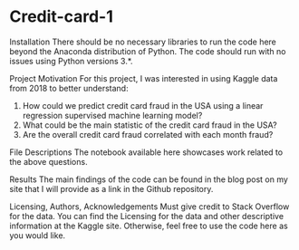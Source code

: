 # Credit-card-1

Installation
There should be no necessary libraries to run the code here beyond the Anaconda distribution of Python. The code should run with no issues using Python versions 3.*.

Project Motivation
For this project, I was interested in using Kaggle data from 2018 to better understand:
1.	How could we predict credit card fraud in the USA using a linear regression supervised machine learning model?
2.	What could be the main statistic of the credit card fraud in the USA?
3.	Are the overall credit card fraud correlated with each month fraud?

File Descriptions
The notebook available here showcases work related to the above questions.

Results
The main findings of the code can be found in the blog post on my site that I will provide as a link in the Github repository.

Licensing, Authors, Acknowledgements
Must give credit to Stack Overflow for the data. You can find the Licensing for the data and other descriptive information at the Kaggle site. Otherwise, feel free to use the code here as you would like.
